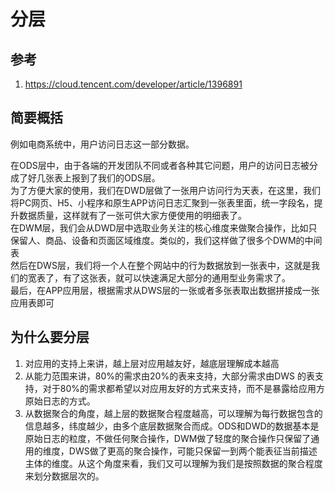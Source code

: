 # 分层

## 参考
1. https://cloud.tencent.com/developer/article/1396891

## 简要概括

例如电商系统中，用户访问日志这一部分数据。

在ODS层中，由于各端的开发团队不同或者各种其它问题，用户的访问日志被分成了好几张表上报到了我们的ODS层。
</br>
为了方便大家的使用，我们在DWD层做了一张用户访问行为天表，在这里，我们将PC网页、H5、小程序和原生APP访问日志汇聚到一张表里面，统一字段名，提升数据质量，这样就有了一张可供大家方便使用的明细表了。
</br>
在DWM层，我们会从DWD层中选取业务关注的核心维度来做聚合操作，比如只保留人、商品、设备和页面区域维度。类似的，我们这样做了很多个DWM的中间表
</br>
然后在DWS层，我们将一个人在整个网站中的行为数据放到一张表中，这就是我们的宽表了，有了这张表，就可以快速满足大部分的通用型业务需求了。
</br>
最后，在APP应用层，根据需求从DWS层的一张或者多张表取出数据拼接成一张应用表即可

## 为什么要分层
1. 对应用的支持上来讲，越上层对应用越友好，越底层理解成本越高
2. 从能力范围来讲，80%的需求由20%的表来支持，大部分需求由DWS 的表支持，对于80%的需求都希望以对应用友好的方式来支持，而不是暴露给应用方原始日志的方式。
3. 从数据聚合的角度，越上层的数据聚合程度越高，可以理解为每行数据包含的信息越多，纬度越少，由多个底层数据聚合而成。ODS和DWD的数据基本是原始日志的粒度，不做任何聚合操作，DWM做了轻度的聚合操作只保留了通用的维度，DWS做了更高的聚合操作，可能只保留一到两个能表征当前描述主体的维度。从这个角度来看，我们又可以理解为我们是按照数据的聚合程度来划分数据层次的。